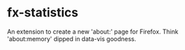 fx-statistics
=============

An extension to create a new 'about:' page for Firefox. Think 'about:memory' dipped in data-vis goodness.
